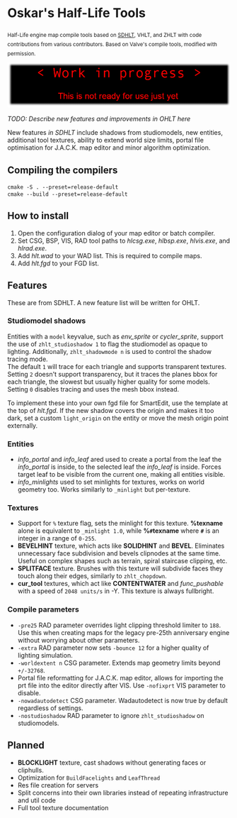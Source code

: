 # Oskar's Half-Life Tools
<sub>Half-Life engine map compile tools based on [SDHLT](https://github.com/seedee/SDHLT), VHLT, and ZHLT with code contributions from various contributors. Based on Valve's compile tools, modified with permission.</sub>

![Banner](media/banner.webp)

*TODO: Describe new features and improvements in OHLT here*

New features *in SDHLT* include shadows from studiomodels, new entities, additional tool textures, ability to extend world size limits, portal file optimisation for J.A.C.K. map editor and minor algorithm optimization.

## Compiling the compilers
```
cmake -S . --preset=release-default
cmake --build --preset=release-default
```


## How to install

1. Open the configuration dialog of your map editor or batch compiler.
2. Set CSG, BSP, VIS, RAD tool paths to *hlcsg.exe*, *hlbsp.exe*, *hlvis.exe*, and *hlrad.exe*.
3. Add *hlt.wad* to your WAD list. This is required to compile maps.
4. Add *hlt.fgd* to your FGD list.

## Features
These are from SDHLT. A new feature list will be written for OHLT.

### Studiomodel shadows

Entities with a `model` keyvalue, such as *env_sprite* or *cycler_sprite*, support the use of `zhlt_studioshadow 1` to flag the studiomodel as opaque to lighting. Additionally, `zhlt_shadowmode n` is used to control the shadow tracing mode.  
The default `1` will trace for each triangle and supports transparent textures.  
Setting `2` doesn't support transparency, but it traces the planes bbox for each triangle, the slowest but usually higher quality for some models.  
Setting `0` disables tracing and uses the mesh bbox instead.

To implement these into your own fgd file for SmartEdit, use the template at the top of *hlt.fgd*. If the new shadow covers the origin and makes it too dark, set a custom `light_origin` on the entity or move the mesh origin point externally.

### Entities

- *info_portal* and *info_leaf* ared used to create a portal from the leaf the *info_portal* is inside, to the selected leaf the *info_leaf* is inside. Forces target leaf to be visible from the current one, making all entities visible.
- *info_minlights* used to set minlights for textures, works on world geometry too. Works similarly to `_minlight` but per-texture.

### Textures

- Support for `%` texture flag, sets the minlight for this texture. **%texname** alone is equivalent to `_minlight 1.0`, while **%`#`texname** where **`#`** is an integer in a range of `0-255`.
- **BEVELHINT** texture, which acts like **SOLIDHINT** and **BEVEL**. Eliminates unnecessary face subdivision and bevels clipnodes at the same time. Useful on complex shapes such as terrain, spiral staircase clipping, etc.
- **SPLITFACE** texture. Brushes with this texture will subdivide faces they touch along their edges, similarly to `zhlt_chopdown`.
- **cur_tool** textures, which act like **CONTENTWATER** and *func_pushable* with a speed of `2048 units/s` in -Y. This texture is always fullbright.

### Compile parameters

- `-pre25` RAD parameter overrides light clipping threshold limiter to `188`. Use this when creating maps for the legacy pre-25th anniversary engine without worrying about other parameters.
- `-extra` RAD parameter now sets `-bounce 12` for a higher quality of lighting simulation.
- `-worldextent n` CSG parameter. Extends map geometry limits beyond `+/-32768`.
- Portal file reformatting for J.A.C.K. map editor, allows for importing the prt file into the editor directly after VIS. Use `-nofixprt` VIS parameter to disable.
- `-nowadautodetect` CSG parameter. Wadautodetect is now true by default regardless of settings.
- `-nostudioshadow` RAD parameter to ignore `zhlt_studioshadow` on studiomodels.

## Planned
- **BLOCKLIGHT** texture, cast shadows without generating faces or cliphulls.
- Optimization for `BuildFacelights` and `LeafThread`
- Res file creation for servers
- Split concerns into their own libraries instead of repeating infrastructure and util code
- Full tool texture documentation
